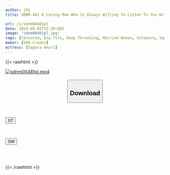 ```yaml
---
author: j91
title: SDNM-481 A Caring Mom Who Is Always Willing To Listen To You With A Smile. Sagara Akari, 32 Years Old, Decides To Face Her Overflowing Sexual Desire, Chapter 2 The "True Nature" Of A Mother Who Is Always Smiling And Kind, Lewd And Masochistic, A One-Day Squirting Orgasm Experience

url: /v/sdnm00481pl
date: 2024-08-05T15:30:00Z
image: "sdnm00481pl.jpg"
tags: [Censored, Big Tits, Deep Throating, Married Woman, Solowork, Squirting]
maker: [SOD Create]
actress: [Sagara Akari]
---
```



{{< rawhtml >}}

<div class="video" data-videoid="Lvryo6rD6GcRl1l">
    <a href="javascript:;">
        <img src="/v/sdnm00481pl/sdnm00481pl.jpg" width="WIDTH" height="HEIGHT" alt="sdnm00481pl.mp4" loading="lazy">
    </a>
</div>

<script type="text/javascript" src="https://j91.asia/asset/on-demand-st.js"></script>

<br>
  <link rel="stylesheet" href="https://j91.asia/asset/bs5.css">
  
  <center>
  <button class="btn btn-primary" type="button" data-bs-toggle="collapse" data-bs-target=".multi-collapse" aria-expanded="false" aria-controls="multiCollapseExample1 multiCollapseExample2"><h2>Download</h2></button></center>
</p>
<div class="row">
  <div class="col">
    <div class="collapse multi-collapse" id="multiCollapseExample1">
      <div class="card card-body">
	      	      <br>
<div class="buttons">  
<p><a href="/v/sdnm00481pl/st.html" target="_blank"><button class="btn-hover color-3"><i class="fa fa-download"></i> ST</button></a></p></div>
    </div>
  </div>
</div>
  <div class="col">
    <div class="collapse multi-collapse" id="multiCollapseExample2">
      <div class="card card-body">
	      <br>
<div class="buttons">
<p><a href="/v/sdnm00481pl/sw.html" target="_blank"><button class="btn-hover color-2"><i class="fa fa-download"></i> SW</button></a></p></div>
<br><br>
      </div>
    </div>
  </div>
</div>

{{< /rawhtml >}}